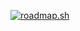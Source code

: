 <a href="https://roadmap.sh"><img src="https://api.roadmap.sh/v1-badge/wide/64b922008a29ad56fa9adce7?variant=dark&roadmaps=cpp" alt="roadmap.sh"/></a>

<!--
**Lunarisnia/Lunarisnia** is a ✨ _special_ ✨ repository because its `README.md` (this file) appears on your GitHub profile.

Here are some ideas to get you started:

- 🔭 I’m currently working on ...
- 🌱 I’m currently learning ...
- 👯 I’m looking to collaborate on ...
- 🤔 I’m looking for help with ...
- 💬 Ask me about ...
- 📫 How to reach me: ...
- 😄 Pronouns: ...
- ⚡ Fun fact: ...
-->
